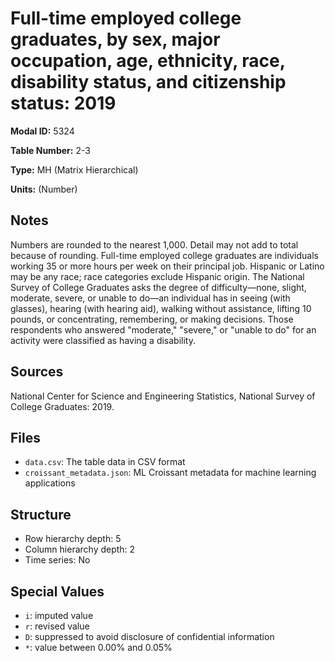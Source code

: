 # Full-time employed college graduates, by sex, major occupation, age, ethnicity, race, disability status, and citizenship status: 2019

**Modal ID:** 5324

**Table Number:** 2-3

**Type:** MH (Matrix Hierarchical)

**Units:** (Number)

## Notes

Numbers are rounded to the nearest 1,000. Detail may not add to total because of rounding. Full-time employed college graduates are individuals working 35 or more hours per week on their principal job. Hispanic or Latino may be any race; race categories exclude Hispanic origin. The National Survey of College Graduates asks the degree of difficulty—none, slight, moderate, severe, or unable to do—an individual has in seeing (with glasses), hearing (with hearing aid), walking without assistance, lifting 10 pounds, or concentrating, remembering, or making decisions. Those respondents who answered "moderate," "severe," or "unable to do" for an activity were classified as having a disability.

## Sources

National Center for Science and Engineering Statistics, National Survey of College Graduates: 2019.

## Files

- `data.csv`: The table data in CSV format
- `croissant_metadata.json`: ML Croissant metadata for machine learning applications

## Structure

- Row hierarchy depth: 5
- Column hierarchy depth: 2
- Time series: No

## Special Values

- `i`: imputed value
- `r`: revised value
- `D`: suppressed to avoid disclosure of confidential information
- `*`: value between 0.00% and 0.05%

